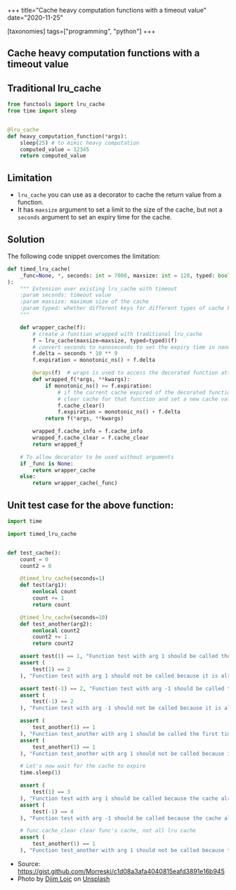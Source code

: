 +++
title="Cache heavy computation functions with a timeout value"
date="2020-11-25"

[taxonomies]
tags=["programming", "python"]
+++
## Cache heavy computation functions with a timeout value

## Traditional lru_cache

``` python
from functools import lru_cache
from time import sleep


@lru_cache
def heavy_computation_function(*args):
    sleep(25) # to mimic heavy computation
    computed_value = 12345
    return computed_value

```
## Limitation

- `lru_cache` you can use as a decorator to cache the return value from a function. 
- It has `maxsize` argument to set a limit to the size of the cache, but not a `seconds` argument to set an expiry time for the cache.

## Solution

The following code snippet overcomes the limitation:

``` python
def timed_lru_cache(
    _func=None, *, seconds: int = 7000, maxsize: int = 128, typed: bool = False
):
    """ Extension over existing lru_cache with timeout
    :param seconds: timeout value
    :param maxsize: maximum size of the cache
    :param typed: whether different keys for different types of cache keys
    """

    def wrapper_cache(f):
        # create a function wrapped with traditional lru_cache
        f = lru_cache(maxsize=maxsize, typed=typed)(f)
        # convert seconds to nanoseconds to set the expiry time in nanoseconds
        f.delta = seconds * 10 ** 9  
        f.expiration = monotonic_ns() + f.delta

        @wraps(f)  # wraps is used to access the decorated function attributes
        def wrapped_f(*args, **kwargs):
            if monotonic_ns() >= f.expiration:
                # if the current cache expired of the decorated function then 
                # clear cache for that function and set a new cache value with new expiration time 
                f.cache_clear()
                f.expiration = monotonic_ns() + f.delta
            return f(*args, **kwargs)

        wrapped_f.cache_info = f.cache_info
        wrapped_f.cache_clear = f.cache_clear
        return wrapped_f

    # To allow decorator to be used without arguments
    if _func is None:
        return wrapper_cache
    else:
        return wrapper_cache(_func)
```


## Unit test case for the above function:

``` python
import time

import timed_lru_cache


def test_cache():
    count = 0
    count2 = 0

    @timed_lru_cache(seconds=1)
    def test(arg1):
        nonlocal count
        count += 1
        return count

    @timed_lru_cache(seconds=10)
    def test_another(arg2):
        nonlocal count2
        count2 += 1
        return count2

    assert test(1) == 1, "Function test with arg 1 should be called the first time we invoke it"
    assert (
        test(1) == 2
    ), "Function test with arg 1 should not be called because it is already cached"

    assert test(-1) == 2, "Function test with arg -1 should be called the first time we invoke it"
    assert (
        test(-1) == 2
    ), "Function test with arg -1 should not be called because it is already cached"

    assert (
        test_another(1) == 1
    ), "Function test_another with arg 1 should be called the first time we invoke it"
    assert (
        test_another(1) == 1
    ), "Function test_another with arg 1 should not be called because it is already cached"

    # Let's now wait for the cache to expire
    time.sleep(1)

    assert (
        test(1) == 3
    ), "Function test with arg 1 should be called because the cache already expired"
    assert (
        test(-1) == 4
    ), "Function test with arg -1 should be called because the cache already expired"

    # func.cache_clear clear func's cache, not all lru cache
    assert (
        test_another(1) == 1
    ), "Function test_another with arg 1 should not be called because the cache NOT expired yet"

```
- Source: https://gist.github.com/Morreski/c1d08a3afa4040815eafd3891e16b945
- Photo by <a href="https://unsplash.com/@loic?utm_source=unsplash&utm_medium=referral&utm_content=creditCopyText">Djim Loic</a> on <a href="https://unsplash.com/s/photos/time?utm_source=unsplash&utm_medium=referral&utm_content=creditCopyText">Unsplash</a>
  